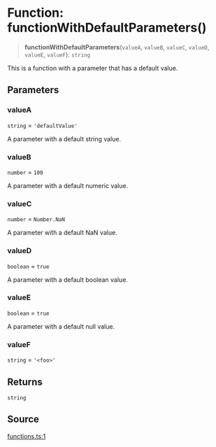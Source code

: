 # Function: functionWithDefaultParameters()

> **functionWithDefaultParameters**(`valueA`, `valueB`, `valueC`, `valueD`, `valueE`, `valueF`): `string`

This is a function with a parameter that has a default value.

## Parameters

### valueA

`string` = `'defaultValue'`

A parameter with a default string value.

### valueB

`number` = `100`

A parameter with a default numeric value.

### valueC

`number` = `Number.NaN`

A parameter with a default NaN value.

### valueD

`boolean` = `true`

A parameter with a default boolean value.

### valueE

`boolean` = `true`

A parameter with a default null value.

### valueF

`string` = `'<foo>'`

## Returns

`string`

## Source

[functions.ts:1](http://source-url)
